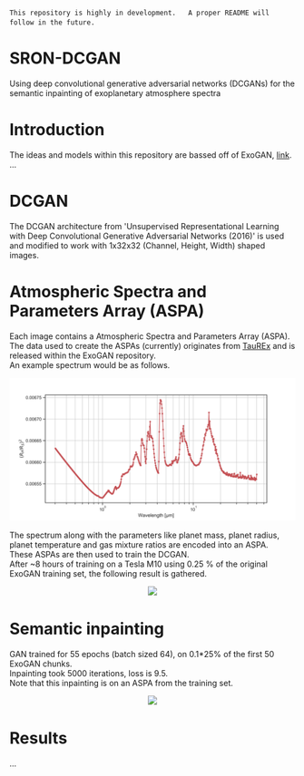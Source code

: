 `This repository is highly in development.  
A proper README will follow in the future.`


# SRON-DCGAN
Using deep convolutional generative adversarial networks (DCGANs) for the semantic inpainting of exoplanetary atmosphere spectra

# Introduction 
The ideas and models within this repository are bassed off of ExoGAN, [link](https://github.com/ucl-exoplanets/ExoGAN_public).
...  

# DCGAN
The DCGAN architecture from 'Unsupervised Representational Learning with Deep Convolutional Generative Adversarial Networks (2016)' is used and modified to work with 1x32x32 (Channel, Height, Width) shaped images.  

# Atmospheric Spectra and Parameters Array (ASPA)
Each image contains a Atmospheric Spectra and Parameters Array (ASPA).  
The data used to create the ASPAs (currently) originates from [TauREx](https://github.com/ucl-exoplanets/TauREx_public) and is released within the ExoGAN repository.  
An example spectrum would be as follows.
  
<p align="center"> <img src="https://github.com/deKeijzer/SRON-DCGAN/blob/master/notebooks/plots/sample_spectrum.png?raw=true "> </p>

The spectrum along with the parameters like planet mass, planet radius, planet temperature and gas mixture ratios are encoded into an ASPA.  
These ASPAs are then used to train the DCGAN.  
After ~8 hours of training on a Tesla M10 using 0.25 % of the original ExoGAN training set, the following result is gathered. 

<p align="center"> <img src="https://github.com/deKeijzer/SRON-DCGAN/blob/master/notebooks/plots/DCGAN_generated_cropped.png?raw=true"> </p>

# Semantic inpainting
GAN trained for 55 epochs (batch sized 64), on 0.1*25% of the first 50 ExoGAN chunks.  
Inpainting took 5000 iterations, loss is 9.5.  
Note that this inpainting is on an ASPA from the training set.  

<p align="center"> <img src="https://github.com/deKeijzer/SRON-DCGAN/blob/master/notebooks/plots/inpainting.png?raw=true"> </p>


# Results
...
